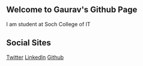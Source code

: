 ## Welcome to Gaurav's Github Page
I am student at Soch College of IT 


## Social Sites 
[Twitter](https://twitter.com/ngaurav7)
[LinkedIn](https://www.linkedin.com/in/neupane-gaurav/)
[Github](https://github.com/gaulove)
